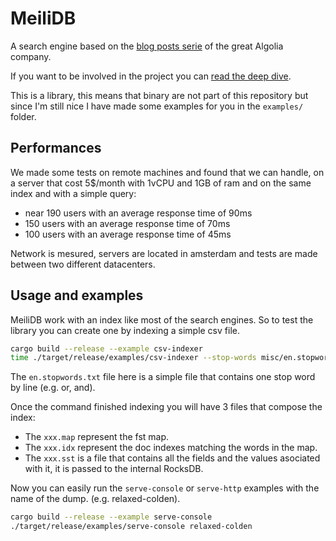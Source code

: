 # MeiliDB

A search engine based on the [blog posts serie](https://blog.algolia.com/inside-the-algolia-engine-part-1-indexing-vs-search/) of the great Algolia company.

If you want to be involved in the project you can [read the deep dive](deep-dive.md).

This is a library, this means that binary are not part of this repository
but since I'm still nice I have made some examples for you in the `examples/` folder.



## Performances

We made some tests on remote machines and found that we can handle, on a server that cost 5$/month with 1vCPU and 1GB of ram and on the same index and with a simple query:

- near 190 users with an average response time of 90ms
- 150 users with an average response time of 70ms
- 100 users with an average response time of 45ms

Network is mesured, servers are located in amsterdam and tests are made between two different datacenters.



## Usage and examples

MeiliDB work with an index like most of the search engines.
So to test the library you can create one by indexing a simple csv file.

```bash
cargo build --release --example csv-indexer
time ./target/release/examples/csv-indexer --stop-words misc/en.stopwords.txt misc/kaggle.csv
```

The `en.stopwords.txt` file here is a simple file that contains one stop word by line (e.g. or, and).

Once the command finished indexing you will have 3 files that compose the index:
- The `xxx.map` represent the fst map.
- The `xxx.idx` represent the doc indexes matching the words in the map.
- The `xxx.sst` is a file that contains all the fields and the values asociated with it, it is passed to the internal RocksDB.

Now you can easily run the `serve-console` or `serve-http` examples with the name of the dump. (e.g. relaxed-colden).

```bash
cargo build --release --example serve-console
./target/release/examples/serve-console relaxed-colden
```

